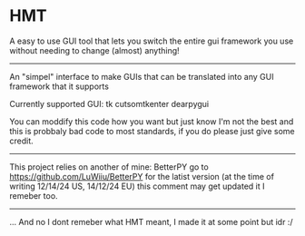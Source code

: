 # HMT
A easy to use GUI tool that lets you switch the entire gui framework you use without needing to change (almost) anything!

---

  An "simpel" interface to make GUIs that can be translated into any GUI framework that it supports

  Currently supported GUI:
      tk
      cutsomtkenter
      dearpygui
  
  You can moddify this code how you want but just know I'm not the best and this is probbaly bad code to most standards,
  if you do please just give some credit.

---

This project relies on another of mine: BetterPY go to https://github.com/LuWiiu/BetterPY for the latist version (at the time of writing 12/14/24 US, 14/12/24 EU) this comment may get updated it I remeber too.

---

... And no I dont remeber what HMT meant, I made it at some point but idr :/
